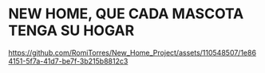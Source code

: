 # NEW HOME, QUE CADA MASCOTA TENGA SU HOGAR

https://github.com/RomiTorres/New_Home_Project/assets/110548507/1e864151-5f7a-41d7-be7f-3b215b8812c3


